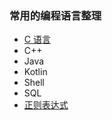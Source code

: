 ### 常用的编程语言整理



- [C 语言](./imooc_for_c/README.md)
- C++
- Java
- Kotlin
- Shell
- SQL
- [正则表达式](./regex/readme.md)

